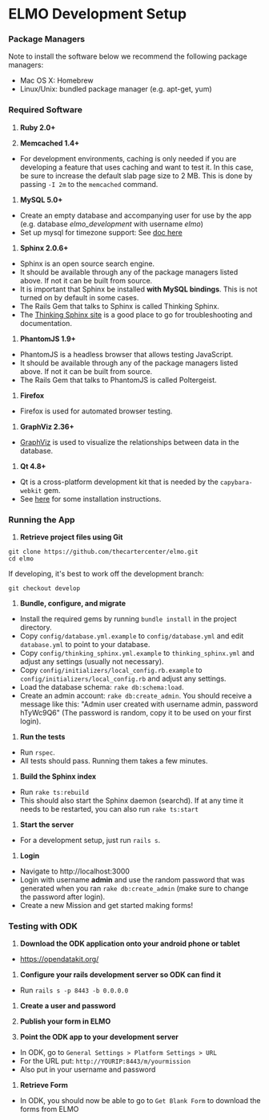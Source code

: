 # ELMO Development Setup

### Package Managers

Note to install the software below we recommend the following package managers:

- Mac OS X: Homebrew
- Linux/Unix: bundled package manager (e.g. apt-get, yum)

### Required Software

1. **Ruby 2.0+**

1. **Memcached 1.4+**
  - For development environments, caching is only needed if you are developing a feature that uses caching and want to test it. In this case, be sure to increase the default slab page size to 2 MB. This is done by passing `-I 2m` to the `memcached` command.

1. **MySQL 5.0+**
  - Create an empty database and accompanying user for use by the app (e.g. database *elmo_development* with username *elmo*)
  - Set up mysql for timezone support: See [doc here](http://dev.mysql.com/doc/refman/5.5/en/time-zone-support.html)

1. **Sphinx 2.0.6+**
  - Sphinx is an open source search engine.
  - It should be available through any of the package managers listed above. If not it can be built from source.
  - It is important that Sphinx be installed **with MySQL bindings**. This is not turned on by default in some cases.
  - The Rails Gem that talks to Sphinx is called Thinking Sphinx.
  - The [Thinking Sphinx site](http://pat.github.io/thinking-sphinx/) is a good place to go for troubleshooting and documentation.

1. **PhantomJS 1.9+**
  - PhantomJS is a headless browser that allows testing JavaScript.
  - It should be available through any of the package managers listed above. If not it can be built from source.
  - The Rails Gem that talks to PhantomJS is called Poltergeist.

1. **Firefox**
  - Firefox is used for automated browser testing.

1. **GraphViz 2.36+**
  - [GraphViz](http://graphviz.org/) is used to visualize the relationships between data in the database.

1. **Qt 4.8+**
  - Qt is a cross-platform development kit that is needed by the `capybara-webkit` gem.
  - See [here](https://github.com/thoughtbot/capybara-webkit/wiki/Installing-Qt-and-compiling-capybara-webkit) for some installation instructions.

### Running the App

1. **Retrieve project files using Git**

  ```
  git clone https://github.com/thecartercenter/elmo.git
  cd elmo
  ```

  If developing, it's best to work off the development branch:

  ```
  git checkout develop
  ```

1. **Bundle, configure, and migrate**
  - Install the required gems by running `bundle install` in the project directory.
  - Copy `config/database.yml.example` to `config/database.yml` and edit `database.yml` to point to your database.
  - Copy `config/thinking_sphinx.yml.example` to `thinking_sphinx.yml` and adjust any settings (usually not necessary).
  - Copy `config/initializers/local_config.rb.example` to `config/initializers/local_config.rb` and adjust any settings.
  - Load the database schema: `rake db:schema:load`.
  - Create an admin account: `rake db:create_admin`. You should receive a message like this: "Admin user created with username admin, password hTyWc9Q6" (The password is random, copy it to be used on your first login).

1. **Run the tests**
  - Run `rspec`.
  - All tests should pass. Running them takes a few minutes.

1. **Build the Sphinx index**
  - Run `rake ts:rebuild`
  - This should also start the Sphinx daemon (searchd). If at any time it needs to be restarted, you can also run `rake ts:start`

1. **Start the server**
  - For a development setup, just run `rails s`.

1. **Login**
  - Navigate to http://localhost:3000
  - Login with username **admin** and use the random password that was generated when you ran `rake db:create_admin` (make sure to change the password after login).
  - Create a new Mission and get started making forms!

### Testing with ODK

1. **Download the ODK application onto your android phone or tablet**
  - https://opendatakit.org/

1. **Configure your rails development server so ODK can find it**
  - Run `rails s -p 8443 -b 0.0.0.0`

1. **Create a user and password**

1. **Publish your form in ELMO**

1. **Point the ODK app to your development server**
  - In ODK, go to `General Settings > Platform Settings > URL`
  - For the URL put: `http://YOURIP:8443/m/yourmission`
  - Also put in your username and password

1. **Retrieve Form**
  - In ODK, you should now be able to go to `Get Blank Form` to download the forms from ELMO


